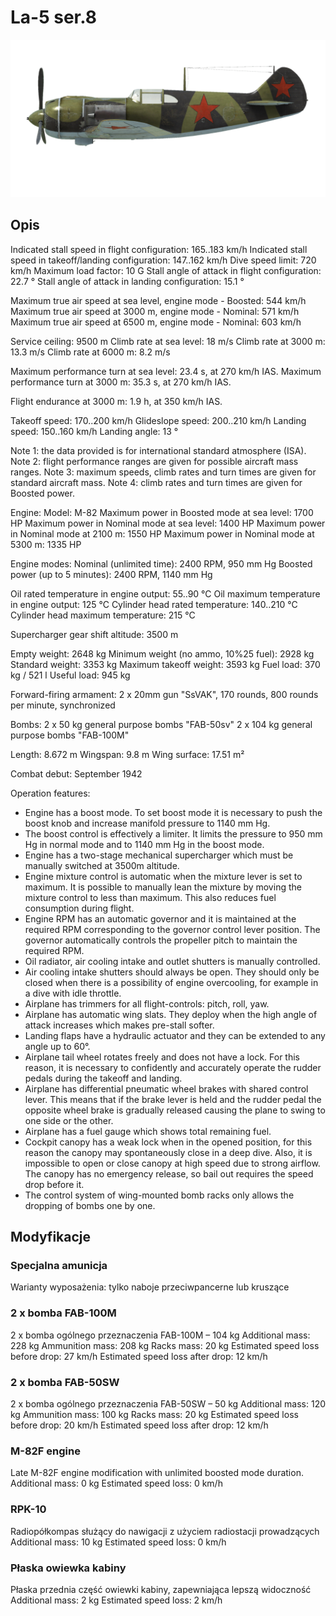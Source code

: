 ﻿# La-5 ser.8

![la5s8](../images/la5s8.png)

## Opis

Indicated stall speed in flight configuration: 165..183 km/h
Indicated stall speed in takeoff/landing configuration: 147..162 km/h
Dive speed limit: 720 km/h
Maximum load factor: 10 G
Stall angle of attack in flight configuration: 22.7 °
Stall angle of attack in landing configuration: 15.1 °

Maximum true air speed at sea level, engine mode - Boosted: 544 km/h
Maximum true air speed at 3000 m, engine mode - Nominal: 571 km/h
Maximum true air speed at 6500 m, engine mode - Nominal: 603 km/h

Service ceiling: 9500 m
Climb rate at sea level: 18 m/s
Climb rate at 3000 m: 13.3 m/s
Climb rate at 6000 m: 8.2 m/s

Maximum performance turn at sea level: 23.4 s, at 270 km/h IAS.
Maximum performance turn at 3000 m: 35.3 s, at 270 km/h IAS.

Flight endurance at 3000 m: 1.9 h, at 350 km/h IAS.

Takeoff speed: 170..200 km/h
Glideslope speed: 200..210 km/h
Landing speed: 150..160 km/h
Landing angle: 13 °

Note 1: the data provided is for international standard atmosphere (ISA).
Note 2: flight performance ranges are given for possible aircraft mass ranges.
Note 3: maximum speeds, climb rates and turn times are given for standard aircraft mass.
Note 4: climb rates and turn times are given for Boosted power.

Engine:
Model: M-82
Maximum power in Boosted mode at sea level: 1700 HP
Maximum power in Nominal mode at sea level: 1400 HP
Maximum power in Nominal mode at 2100 m: 1550 HP
Maximum power in Nominal mode at 5300 m: 1335 HP

Engine modes:
Nominal (unlimited time): 2400 RPM, 950 mm Hg
Boosted power (up to 5 minutes): 2400 RPM, 1140 mm Hg

Oil rated temperature in engine output: 55..90 °C
Oil maximum temperature in engine output: 125 °C
Cylinder head rated temperature: 140..210 °C
Cylinder head maximum temperature: 215 °C

Supercharger gear shift altitude: 3500 m

Empty weight: 2648 kg
Minimum weight (no ammo, 10%25 fuel): 2928 kg
Standard weight: 3353 kg
Maximum takeoff weight: 3593 kg
Fuel load: 370 kg / 521 l
Useful load: 945 kg

Forward-firing armament:
2 x 20mm gun "SsVAK", 170 rounds, 800 rounds per minute, synchronized

Bombs:
2 x 50 kg general purpose bombs "FAB-50sv"
2 x 104 kg general purpose bombs "FAB-100M"

Length: 8.672 m
Wingspan: 9.8 m
Wing surface: 17.51 m²

Combat debut: September 1942

Operation features:
- Engine has a boost mode. To set boost mode it is necessary to push the boost knob and increase manifold pressure to 1140 mm Hg.
- The boost control is effectively a limiter. It limits the pressure to 950 mm Hg in normal mode and to 1140 mm Hg in the boost mode.
- Engine has a two-stage mechanical supercharger which must be manually switched at 3500m altitude.
- Engine mixture control is automatic when the mixture lever is set to maximum. It is possible to manually lean the mixture by moving the mixture control to less than maximum. This also reduces fuel consumption during flight.
- Engine RPM has an automatic governor and it is maintained at the required RPM corresponding to the governor control lever position. The governor automatically controls the propeller pitch to maintain the required RPM.
- Oil radiator, air cooling intake and outlet shutters is manually controlled.
- Air cooling intake shutters should always be open. They should only be closed when there is a possibility of engine overcooling, for example in a dive with idle throttle.
- Airplane has trimmers for all flight-controls: pitch, roll, yaw.
- Airplane has automatic wing slats. They deploy when the high angle of attack increases which makes pre-stall softer.
- Landing flaps have a hydraulic actuator and they can be extended to any angle up to 60°.
- Airplane tail wheel rotates freely and does not have a lock. For this reason, it is necessary to confidently and accurately operate the rudder pedals during the takeoff and landing.
- Airplane has differential pneumatic wheel brakes with shared control lever. This means that if the brake lever is held and the rudder pedal the opposite wheel brake is gradually released causing the plane to swing to one side or the other.
- Airplane has a fuel gauge which shows total remaining fuel.
- Cockpit canopy has a weak lock when in the opened position, for this reason the canopy may spontaneously close in a deep dive. Also, it is impossible to open or close canopy at high speed due to strong airflow. The canopy has no emergency release, so bail out requires the speed drop before it.
- The control system of wing-mounted bomb racks only allows the dropping of bombs one by one.

## Modyfikacje



### Specjalna amunicja

Warianty wyposażenia: tylko naboje przeciwpancerne lub kruszące﻿


### 2 x bomba FAB-100M

2 x bomba ogólnego przeznaczenia FAB-100M – 104 kg
Additional mass: 228 kg
Ammunition mass: 208 kg
Racks mass: 20 kg
Estimated speed loss before drop: 27 km/h
Estimated speed loss after drop: 12 km/h﻿


### 2 x bomba FAB-50SW

2 x bomba ogólnego przeznaczenia FAB-50SW – 50 kg
Additional mass: 120 kg
Ammunition mass: 100 kg
Racks mass: 20 kg
Estimated speed loss before drop: 20 km/h
Estimated speed loss after drop: 12 km/h﻿

### M-82F engine

Late M-82F engine modification with unlimited boosted mode duration.
Additional mass: 0 kg
Estimated speed loss: 0 km/h﻿


### RPK-10

Radiopółkompas służący do nawigacji z użyciem radiostacji prowadzących
Additional mass: 10 kg
Estimated speed loss: 0 km/h﻿


### Płaska owiewka kabiny

Płaska przednia część owiewki kabiny, zapewniająca lepszą widoczność
Additional mass: 2 kg
Estimated speed loss: 2 km/h